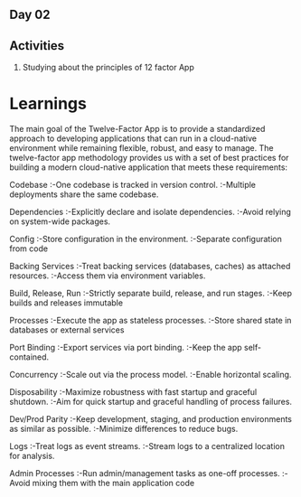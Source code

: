 ## Day 02 ##
## Activities ## 
1. Studying about the principles of 12 factor App 

# Learnings # 
The main goal of the Twelve-Factor App is to provide a standardized approach to developing applications that can run in a cloud-native environment while remaining flexible, robust, and easy to manage.
The twelve-factor app methodology provides us with a set of best practices for building a modern cloud-native application that meets these requirements:

Codebase
:-One codebase is tracked in version control.
:-Multiple deployments share the same codebase.

Dependencies
:-Explicitly declare and isolate dependencies.
:-Avoid relying on system-wide packages.

Config
:-Store configuration in the environment.
:-Separate configuration from code

Backing Services
:-Treat backing services (databases, caches) as attached resources.
:-Access them via environment variables.

Build, Release, Run
:-Strictly separate build, release, and run stages.
:-Keep builds and releases immutable

Processes
:-Execute the app as stateless processes.
:-Store shared state in databases or external services

Port Binding
:-Export services via port binding.
:-Keep the app self-contained.

Concurrency
:-Scale out via the process model.
:-Enable horizontal scaling.

Disposability
:-Maximize robustness with fast startup and graceful shutdown.
:-Aim for quick startup and graceful handling of process failures.

Dev/Prod Parity
:-Keep development, staging, and production environments as similar as possible.
:-Minimize differences to reduce bugs.

Logs
:-Treat logs as event streams.
:-Stream logs to a centralized location for analysis.

Admin Processes
:-Run admin/management tasks as one-off processes.
:-Avoid mixing them with the main application code
